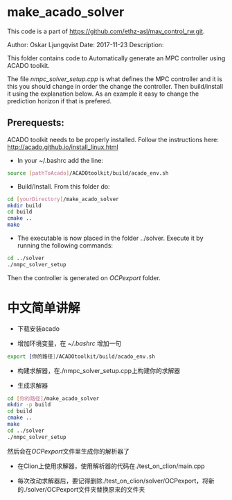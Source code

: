 make_acado_solver
======
This code is a part of https://github.com/ethz-asl/mav_control_rw.git. 

Author: Oskar Ljungqvist
Date: 2017-11-23
Description:

This folder contains code to Automatically generate an MPC controller using ACADO toolkit.

The file *nmpc_solver_setup.cpp* is what defines the MPC controller and it is this you should change in order the change the controller. Then build/install it using the explanation below. As an example it easy to change the prediction horizon if that is prefered.

Prerequests: 
------

ACADO toolkit needs to be properly installed. Follow the instructions here: http://acado.github.io/install_linux.html

* In your ~/.bashrc add the line:
```sh
source [pathToAcado]/ACADOtoolkit/build/acado_env.sh
```

* Build/Install. From this folder do:
```sh
cd [yourDirectory]/make_acado_solver
mkdir build
cd build
cmake ..
make
```
* The executable is now placed in the folder ../solver. Execute it by running the following commands:
```sh
cd ../solver
./nmpc_solver_setup
```
Then the controller is generated on *OCPexport* folder.




# 中文简单讲解
* 下载安装acado

* 增加环境变量，在 *~/.bashrc* 增加一句
```sh
export [你的路径]/ACADOtoolkit/build/acado_env.sh
```

* 构建求解器，在./nmpc_solver_setup.cpp上构建你的求解器

* 生成求解器
```sh
cd [你的路径]/make_acado_solver
mkdir -p build
cd build
cmake ..
make 
cd ../solver
./nmpc_solver_setup
```
然后会在*OCPexport*文件里生成你的解析器了

* 在Clion上使用求解器，使用解析器的代码在./test_on_clion/main.cpp

* 每次改动求解器后，要记得删除./test_on_clion/solver/OCPexport，将新的./solver/OCPexport文件夹替换原来的文件夹
